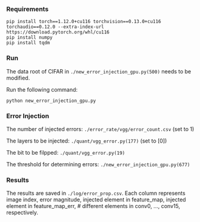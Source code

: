 ### Requirements

```
pip install torch==1.12.0+cu116 torchvision==0.13.0+cu116 torchaudio==0.12.0 --extra-index-url https://download.pytorch.org/whl/cu116
pip install numpy
pip install tqdm
```

### Run

The data root of CIFAR in ```./new_error_injection_gpu.py(500)``` needs to be modified.

Run the following command:

```
python new_error_injection_gpu.py
```

### Error Injection

The number of injected errors: ```./error_rate/vgg/error_count.csv``` (set to 1)

The layers to be injected: ```./quant/vgg_error.py(177)``` (set to [0])

The bit to be filpped: ```./quant/vgg_error.py(19)```

The threshold for determining errors: ```./new_error_injection_gpu.py(677)```


### Results

The results are saved in ```./log/error_prop.csv```. Each column represents image index, error magnitude, injected element in feature_map, injected element in feature_map_err, # different elements in conv0, ..., conv15, respectively. 
